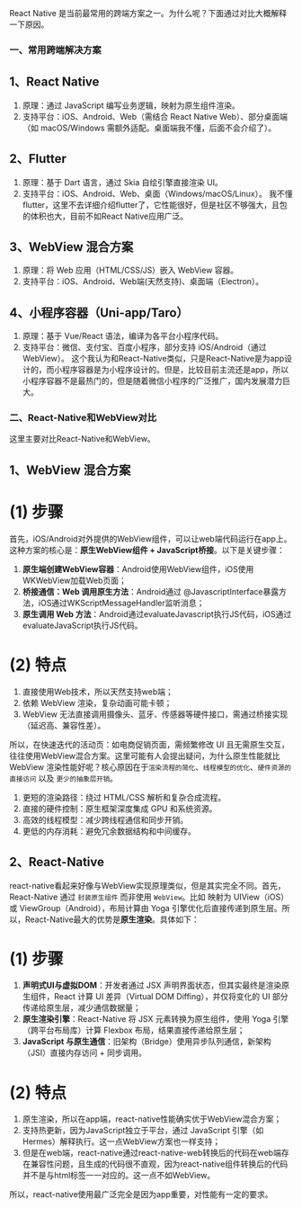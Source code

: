 React Native 是当前最常用的跨端方案之一。为什么呢？下面通过对比大概解释一下原因。
### 一、常用跨端解决方案
## 1、React Native
1. 原理：通过 JavaScript 编写业务逻辑，映射为原生组件渲染。
2. 支持平台：iOS、Android、Web（需结合 React Native Web）、部分桌面端（如 macOS/Windows 需额外适配。桌面端我不懂，后面不会介绍了）。

## 2、Flutter
1. 原理：基于 Dart 语言，通过 Skia 自绘引擎直接渲染 UI。
2. 支持平台：iOS、Android、Web、桌面（Windows/macOS/Linux）。
我不懂flutter，这里不去详细介绍flutter了，它性能很好，但是社区不够强大，且包的体积也大，目前不如React Native应用广泛。

## 3、WebView 混合方案
1. 原理：将 Web 应用（HTML/CSS/JS）嵌入 WebView 容器。
2. 支持平台：iOS、Android、Web端(天然支持)、桌面端（Electron）。

## 4、小程序容器（Uni-app/Taro）
1. 原理：基于 Vue/React 语法，编译为各平台小程序代码。
2. 支持平台：微信、支付宝、百度小程序，部分支持 iOS/Android（通过 WebView）。
这个我认为和React-Native类似，只是React-Native是为app设计的，而小程序容器是为小程序设计的。但是，比较目前主流还是app，所以小程序容器不是最热门的，但是随着微信小程序的广泛推广，国内发展潜力巨大。


### 二、React-Native和WebView对比
这里主要对比React-Native和WebView。

## 1、WebView 混合方案
# (1) 步骤
首先，iOS/Android对外提供的WebView组件，可以让web端代码运行在app上。这种方案的核心是：**原生WebView组件 + JavaScript桥接**。以下是关键步骤：

1. **原生端创建WebView容器**：Android使用WebView组件，iOS使用WKWebView加载Web页面；
2. **桥接通信：Web 调用原生方法**：Android通过 @JavascriptInterface暴露方法，iOS通过WKScriptMessageHandler监听消息；
3. **原生调用 Web 方法**：Android通过evaluateJavascript执行JS代码，iOS通过evaluateJavaScript执行JS代码。

# (2) 特点
1. 直接使用Web技术，所以天然支持web端；
2. 依赖 WebView 渲染，复杂动画可能卡顿；
3. WebView 无法直接调用摄像头、蓝牙、传感器等硬件接口，需通过桥接实现（延迟高、兼容性差）。

所以，在快速迭代的活动页：如电商促销页面，需频繁修改 UI 且无需原生交互，往往使用WebView混合方案。这里可能有人会提出疑问，为什么原生性能就比WebView 渲染性能好呢？核心原因在于`渲染流程的简化`、`线程模型的优化`、`硬件资源的直接访问` 以及 `更少的抽象层开销`。
1. 更短的渲染路径：绕过 HTML/CSS 解析和复杂合成流程。
2. 直接的硬件控制：原生框架深度集成 GPU 和系统资源。
3. 高效的线程模型：减少跨线程通信和同步开销。
4. 更低的内存消耗：避免冗余数据结构和中间缓存。

## 2、React-Native
react-native看起来好像与WebView实现原理类似，但是其实完全不同。首先，React-Native 通过 `封装原生组件` 而非使用 `WebView`。比如<View> 映射为 UIView（iOS）或 ViewGroup（Android），布局计算由 Yoga 引擎优化后直接传递到原生层。所以，React-Native最大的优势是**原生渲染**。具体如下：

# (1) 步骤
1. **声明式UI与虚拟DOM**：开发者通过 JSX 声明界面状态，但其实最终是渲染原生组件，React 计算 UI 差异（Virtual DOM Diffing），并仅将变化的 UI 部分传递给原生层，减少通信数据量；
2. **原生渲染引擎**：React-Native 将 JSX 元素转换为原生组件，使用 Yoga 引擎（跨平台布局库）计算 Flexbox 布局，结果直接传递给原生层；
3. **JavaScript 与原生通信**：旧架构（Bridge）使用异步队列通信，新架构（JSI）直接内存访问 + 同步调用。

# (2) 特点
1. 原生渲染，所以在app端，react-native性能确实优于WebView混合方案；
2. 支持热更新，因为JavaScript独立于平台，通过 JavaScript 引擎（如 Hermes）解释执行。这一点WebView方案也一样支持；
3. 但是在web端，react-native通过react-native-web转换后的代码在web端存在兼容性问题，且生成的代码很不直观，因为react-native组件转换后的代码并不是与html标签一一对应的。这一点不如WebView。

所以，react-native使用最广泛完全是因为app重要，对性能有一定的要求。
